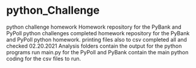 # python_Challenge
python challenge homework
Homework repository for the PyBank and PyPoll python challenges
completed homework repository for the PyBank and PyPoll python homework. printing files also to csv completed all and checked 02.20.2021
Analysis folders contain the output for the python programs run
main.py for the PyPoll and PyBank contain the main python coding for the csv files to run.
